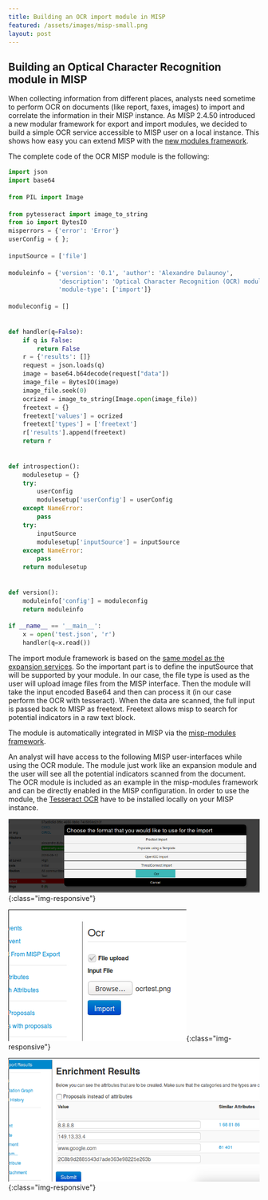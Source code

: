 ```yaml
---
title: Building an OCR import module in MISP
featured: /assets/images/misp-small.png
layout: post
---
```


## Building an Optical Character Recognition module in MISP

When collecting information from different places, analysts need sometime to perform OCR on documents (like report, faxes, images)
to import and correlate the information in their MISP instance. As MISP 2.4.50 introduced a new modular
framework for export and import modules, we decided to build a simple OCR service accessible to MISP user on a local instance.
This shows how easy you can extend MISP with the [new modules framework](https://github.com/MISP/misp-modules/).

The complete code of the OCR MISP module is the following:
 
```python
import json
import base64

from PIL import Image

from pytesseract import image_to_string
from io import BytesIO
misperrors = {'error': 'Error'}
userConfig = { };

inputSource = ['file']

moduleinfo = {'version': '0.1', 'author': 'Alexandre Dulaunoy',
              'description': 'Optical Character Recognition (OCR) module for MISP',
              'module-type': ['import']}

moduleconfig = []


def handler(q=False):
    if q is False:
        return False
    r = {'results': []}
    request = json.loads(q)
    image = base64.b64decode(request["data"])
    image_file = BytesIO(image)
    image_file.seek(0)
    ocrized = image_to_string(Image.open(image_file))
    freetext = {}
    freetext['values'] = ocrized
    freetext['types'] = ['freetext']
    r['results'].append(freetext)
    return r


def introspection():
    modulesetup = {}
    try:
        userConfig
        modulesetup['userConfig'] = userConfig
    except NameError:
        pass
    try:
        inputSource
        modulesetup['inputSource'] = inputSource
    except NameError:
        pass
    return modulesetup


def version():
    moduleinfo['config'] = moduleconfig
    return moduleinfo

if __name__ == '__main__':
    x = open('test.json', 'r')
    handler(q=x.read())
```

The import module framework is based on the [same model as the expansion services](https://www.circl.lu/assets/files/misp-training/first2016/1-MISP-modules.pdf). So the important part is to define the inputSource that will be supported by your module. In our case, the file type is used as the user will upload image files from the MISP interface. Then the module will take the input encoded Base64 and then can process it (in our case perform the OCR with tesseract). When the data are scanned, the full input is passed back to MISP as freetext. Freetext allows misp to search for potential indicators in a raw text block.

The module is automatically integrated in MISP via the [misp-modules framework](https://github.com/MISP/misp-modules).

An analyst will have access to the following MISP user-interfaces while using the OCR module. The module just work like an expansion module and the user will see all the potential indicators scanned from the document. The OCR module is included as an example in the misp-modules framework and can be directly enabled in the MISP configuration. In order to use the module, the [Tesseract OCR](http://miphol.com/muse/2013/05/install-tesseract-ocr-on-ubunt.html) have to be installed locally on your MISP instance.

![MISP user interface listing the modules and showing the ocr module](/assets/images/misp/blog/ocr1.png){:class="img-responsive"}

![MISP ocr module - scan a file](/assets/images/misp/blog/ocr2.png){:class="img-responsive"}

![MISP ocr module - import scanned results](/assets/images/misp/blog/ocr3.png){:class="img-responsive"}

